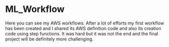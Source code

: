 # ML_Workflow

Here you can see my AWS workflows. After a lot of efforts my first workflow has been created and I shared its AWS definition code and also its creation code using step functions. It was hard but it was not the end and the final project will be definitely more challenging.

